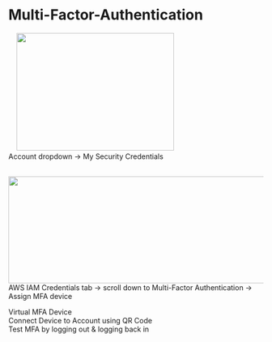 # Multi-Factor-Authentication

&nbsp;&nbsp;&nbsp;&nbsp;<img src="https://user-images.githubusercontent.com/80132085/112902887-ce06d780-90b4-11eb-8d48-1cadbfc3cf66.png" width="311" height="232.5"> \
Account dropdown → My Security Credentials 

\
<img src="https://user-images.githubusercontent.com/80132085/112903469-8b91ca80-90b5-11eb-91d3-6b1917b40b0a.png" width="672.75" height="210.75"> \
AWS IAM Credentials tab → scroll down to Multi-Factor Authentication → Assign MFA device

Virtual MFA Device \
Connect Device to Account using QR Code \
Test MFA by logging out & logging back in
